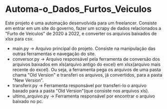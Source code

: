 # Automa-o_Dados_Furtos_Veiculos
Este projeto é uma automação desenvolvida para um freelancer. Consiste em entrar em um site do governo, fazer um scrapy de dados relacionados a "Furto de Veículos" de 2020 á 2022, e converter os arquivos baixados de xlsx para csv.

* main.py -> Arquivo principal do projeto. Consiste na manipulação das outras ferramentas e navegação do site.
* conversor.py -> Arquivo responsável pela ferramenta de conversão dos arquivos baixados em xls(arquivo antigo do excel) em xlsx(arquivo mais recente do excel). Ou seja, a ferramenta pega os arquivos de uma pasta chama "Old Version" e transferi os arquivos, já convertidos, para a pasta "New Version".
* transferir.py -> Ferramenta responsável por transferi-lo o arquivo baxado para a pasta "Old Version"(que consiste nos arquivos xls).
* ultimo_arquivo.py -> Ferramenta responsável por encontrar o arquivo baixado no pc.
